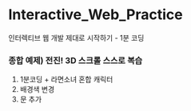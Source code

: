 # Interactive_Web_Practice
인터렉티브 웹 개발 제대로 시작하기 - 1분 코딩

### 종합 예제) 전진! 3D 스크롤 스스로 복습
1. 1분코딩 + 라면소녀 혼합 캐릭터
2. 배경색 변경
3. 문 추가
